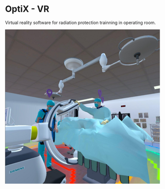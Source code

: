 # OptiX - VR

Virtual reality software for radiation protection trainning in operating room.

![Image_text](screen.jpg)